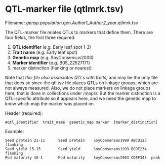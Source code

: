 # QTL-marker file (qtlmrk.tsv)
Filename: *gensp.population*.gen.*Author1_Author2_year*.qtlmrk.tsv

The QTL-marker file relates QTLs to markers that define them. There are four fields, the first three required:
1. **QTL identifier** (e.g. Early leaf spot 1-2)
2. **Trait name** (e.g. Early leaf spot)
3. **Genetic map** (e.g. SoyConsensus2003)
4. **Marker identifier** (e.g. B05_22527171)
5. marker distinction (flanking or nearest)

Note that *this file also associates QTLs with traits,* and may be the only file that does so since the qtl.tsv file places QTLs on linkage groups,
which are not always measured. Also, we do not place markers on linkage groups here; that is done in collections under /maps/. But the marker distinction
is a QTL-specific attribute so it appears here, and we need the genetic map to know which map the marker was placed on.

Header (required):
```
#qtl_identifier  trait_name  genetic_map marker  [marker_distinction]
```

Example:
```
Seed protein 21-11      Seed protein    SoyConsensus1999 ABCD123  flanking
Seed yield 15-15        Seed yield      SoyConsensus1999 BCDE234  flanking
Pod maturity 16-1       Pod maturity    SoyConsensus2003 CDEF345  peak
```
